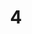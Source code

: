 ---
order: 4
title:  "4"
img: "assets/images/slides/4.jpg"
mobile-img: "assets/images/slides/4m.jpg"
href: "#"
target: "" # _blank
---